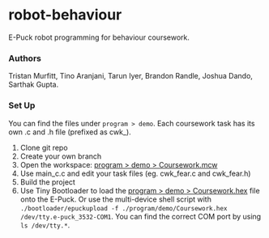 # robot-behaviour
E-Puck robot programming for behaviour coursework.

### Authors
Tristan Murfitt, Tino Aranjani, Tarun Iyer, Brandon Randle, Joshua Dando, Sarthak Gupta.

### Set Up
You can find the files under `program > demo`. Each coursework task has its own .c and .h file (prefixed as cwk_).

1. Clone git repo
2. Create your own branch
3. Open the workspace: [program > demo > Coursework.mcw](/program/demo/Coursework.mcw)
4. Use main_c.c and edit your task files (eg. cwk_fear.c and cwk_fear.h)
5. Build the project
6. Use Tiny Bootloader to load the [program > demo > Coursework.hex](/program/demo/Coursework.hex) file onto the E-Puck. Or use the multi-device shell script with `./bootloader/epuckupload -f ./program/demo/Coursework.hex /dev/tty.e-puck_3532-COM1`. You can find the correct COM port by using `ls /dev/tty.*`.
